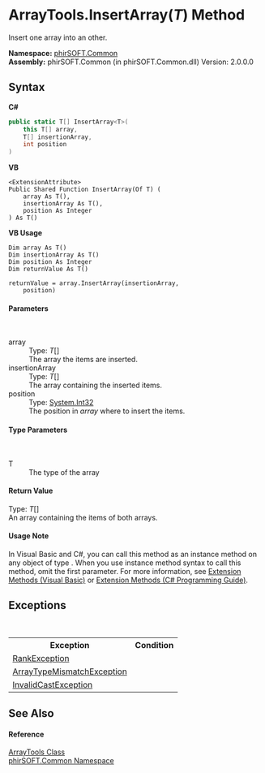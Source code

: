 # ArrayTools.InsertArray(*T*) Method 
 

Insert one array into an other.

**Namespace:**&nbsp;<a href="e822f0a1-f524-76ce-c72d-9a62b8c4e673">phirSOFT.Common</a><br />**Assembly:**&nbsp;phirSOFT.Common (in phirSOFT.Common.dll) Version: 2.0.0.0

## Syntax

**C#**<br />
``` C#
public static T[] InsertArray<T>(
	this T[] array,
	T[] insertionArray,
	int position
)

```

**VB**<br />
``` VB
<ExtensionAttribute>
Public Shared Function InsertArray(Of T) ( 
	array As T(),
	insertionArray As T(),
	position As Integer
) As T()
```

**VB Usage**<br />
``` VB Usage
Dim array As T()
Dim insertionArray As T()
Dim position As Integer
Dim returnValue As T()

returnValue = array.InsertArray(insertionArray, 
	position)
```


#### Parameters
&nbsp;<dl><dt>array</dt><dd>Type: *T*[]<br />The array the items are inserted.</dd><dt>insertionArray</dt><dd>Type: *T*[]<br />The array containing the inserted items.</dd><dt>position</dt><dd>Type: <a href="http://msdn2.microsoft.com/en-us/library/td2s409d" target="_blank">System.Int32</a><br />The position in *array* where to insert the items.</dd></dl>

#### Type Parameters
&nbsp;<dl><dt>T</dt><dd>The type of the array</dd></dl>

#### Return Value
Type: *T*[]<br />An array containing the items of both arrays.

#### Usage Note
In Visual Basic and C#, you can call this method as an instance method on any object of type . When you use instance method syntax to call this method, omit the first parameter. For more information, see <a href="http://msdn.microsoft.com/en-us/library/bb384936.aspx">Extension Methods (Visual Basic)</a> or <a href="http://msdn.microsoft.com/en-us/library/bb383977.aspx">Extension Methods (C# Programming Guide)</a>.

## Exceptions
&nbsp;<table><tr><th>Exception</th><th>Condition</th></tr><tr><td><a href="http://msdn2.microsoft.com/en-us/library/dk917s00" target="_blank">RankException</a></td><td /></tr><tr><td><a href="http://msdn2.microsoft.com/en-us/library/1y8yfdw4" target="_blank">ArrayTypeMismatchException</a></td><td /></tr><tr><td><a href="http://msdn2.microsoft.com/en-us/library/03tbzscz" target="_blank">InvalidCastException</a></td><td /></tr></table>

## See Also


#### Reference
<a href="57569303-b3dd-8201-fb50-fabefa82e02a">ArrayTools Class</a><br /><a href="e822f0a1-f524-76ce-c72d-9a62b8c4e673">phirSOFT.Common Namespace</a><br />